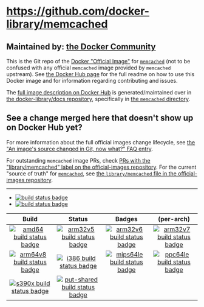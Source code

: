 # https://github.com/docker-library/memcached

## Maintained by: [the Docker Community](https://github.com/docker-library/memcached)

This is the Git repo of the [Docker "Official Image"](https://github.com/docker-library/official-images#what-are-official-images) for [`memcached`](https://hub.docker.com/_/memcached/) (not to be confused with any official `memcached` image provided by `memcached` upstream). See [the Docker Hub page](https://hub.docker.com/_/memcached/) for the full readme on how to use this Docker image and for information regarding contributing and issues.

The [full image description on Docker Hub](https://hub.docker.com/_/memcached/) is generated/maintained over in [the docker-library/docs repository](https://github.com/docker-library/docs), specifically in [the `memcached` directory](https://github.com/docker-library/docs/tree/master/memcached).

## See a change merged here that doesn't show up on Docker Hub yet?

For more information about the full official images change lifecycle, see [the "An image's source changed in Git, now what?" FAQ entry](https://github.com/docker-library/faq#an-images-source-changed-in-git-now-what).

For outstanding `memcached` image PRs, check [PRs with the "library/memcached" label on the official-images repository](https://github.com/docker-library/official-images/labels/library%2Fmemcached). For the current "source of truth" for [`memcached`](https://hub.docker.com/_/memcached/), see [the `library/memcached` file in the official-images repository](https://github.com/docker-library/official-images/blob/master/library/memcached).

---

-	[![build status badge](https://img.shields.io/github/workflow/status/docker-library/memcached/GitHub%20CI/master?label=GitHub%20CI)](https://github.com/docker-library/memcached/actions?query=workflow%3A%22GitHub+CI%22+branch%3Amaster)
-	[![build status badge](https://img.shields.io/jenkins/s/https/doi-janky.infosiftr.net/job/update.sh/job/memcached.svg?label=Automated%20update.sh)](https://doi-janky.infosiftr.net/job/update.sh/job/memcached/)

| Build | Status | Badges | (per-arch) |
|:-:|:-:|:-:|:-:|
| [![amd64 build status badge](https://img.shields.io/jenkins/s/https/doi-janky.infosiftr.net/job/multiarch/job/amd64/job/memcached.svg?label=amd64)](https://doi-janky.infosiftr.net/job/multiarch/job/amd64/job/memcached/) | [![arm32v5 build status badge](https://img.shields.io/jenkins/s/https/doi-janky.infosiftr.net/job/multiarch/job/arm32v5/job/memcached.svg?label=arm32v5)](https://doi-janky.infosiftr.net/job/multiarch/job/arm32v5/job/memcached/) | [![arm32v6 build status badge](https://img.shields.io/jenkins/s/https/doi-janky.infosiftr.net/job/multiarch/job/arm32v6/job/memcached.svg?label=arm32v6)](https://doi-janky.infosiftr.net/job/multiarch/job/arm32v6/job/memcached/) | [![arm32v7 build status badge](https://img.shields.io/jenkins/s/https/doi-janky.infosiftr.net/job/multiarch/job/arm32v7/job/memcached.svg?label=arm32v7)](https://doi-janky.infosiftr.net/job/multiarch/job/arm32v7/job/memcached/) |
| [![arm64v8 build status badge](https://img.shields.io/jenkins/s/https/doi-janky.infosiftr.net/job/multiarch/job/arm64v8/job/memcached.svg?label=arm64v8)](https://doi-janky.infosiftr.net/job/multiarch/job/arm64v8/job/memcached/) | [![i386 build status badge](https://img.shields.io/jenkins/s/https/doi-janky.infosiftr.net/job/multiarch/job/i386/job/memcached.svg?label=i386)](https://doi-janky.infosiftr.net/job/multiarch/job/i386/job/memcached/) | [![mips64le build status badge](https://img.shields.io/jenkins/s/https/doi-janky.infosiftr.net/job/multiarch/job/mips64le/job/memcached.svg?label=mips64le)](https://doi-janky.infosiftr.net/job/multiarch/job/mips64le/job/memcached/) | [![ppc64le build status badge](https://img.shields.io/jenkins/s/https/doi-janky.infosiftr.net/job/multiarch/job/ppc64le/job/memcached.svg?label=ppc64le)](https://doi-janky.infosiftr.net/job/multiarch/job/ppc64le/job/memcached/) |
| [![s390x build status badge](https://img.shields.io/jenkins/s/https/doi-janky.infosiftr.net/job/multiarch/job/s390x/job/memcached.svg?label=s390x)](https://doi-janky.infosiftr.net/job/multiarch/job/s390x/job/memcached/) | [![put-shared build status badge](https://img.shields.io/jenkins/s/https/doi-janky.infosiftr.net/job/put-shared/job/light/job/memcached.svg?label=put-shared)](https://doi-janky.infosiftr.net/job/put-shared/job/light/job/memcached/) |

<!-- THIS FILE IS GENERATED BY https://github.com/docker-library/docs/blob/master/generate-repo-stub-readme.sh -->
